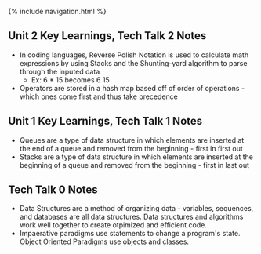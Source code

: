 {% include navigation.html %}

## Unit 2 Key Learnings, Tech Talk 2 Notes
- In coding languages, Reverse Polish Notation is used to calculate math expressions by using Stacks and the Shunting-yard algorithm to parse through the inputed data
   - Ex: 6 * 15 becomes 6 15 
- Operators are stored in a hash map based off of order of operations - which ones come first and thus take precedence


## Unit 1 Key Learnings, Tech Talk 1 Notes
- Queues are a type of data structure in which elements are inserted at the end of a queue and removed from the beginning - first in first out
- Stacks are a type of data structure in which elements are inserted at the beginning of a queue and removed from the beginning - first in last out
		
## Tech Talk 0 Notes
- Data Structures are a method of organizing data - variables, sequences, and databases are all data structures. Data structures and algorithms work well together to create otpimized and efficient code.
- Impaerative paradigms use statements to change a program's state. Object Oriented Paradigms use objects and classes.
